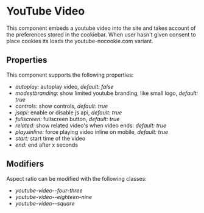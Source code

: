 # YouTube Video
This component embeds a youtube video into the site and takes account of the preferences stored in the cookiebar. When user hasn't given consent to place cookies its loads the youtube-nocookie.com variant.

## Properties
This component supports the following properties:
- *autoplay:* autoplay video, *default: false*
- *modestbranding:* show limited youtube branding, like small logo, *default: true*
- *controls:* show controls, *default: true*
- *jsapi:* enable or disable js api, *default: true*
- *fullscreen:* fullscreen button, *default: true*
- *related:* show related video's when video ends: *default: true*
- *playsinline:* force playing video inline on mobile, *default: true*
- *start:* start time of the video
- *end:* end after x seconds

## Modifiers
Aspect ratio can be modified with the following classes:
- *youtube-video--four-three*
- *youtube-video--eighteen-nine*
- *youtube-video--square*
